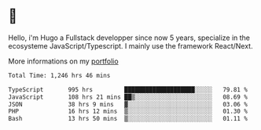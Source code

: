 # 👋 

Hello, i'm Hugo a Fullstack developper since now 5 years, specialize in the ecosysteme JavaScript/Typescript. I mainly use the framework React/Next.

More informations on my [portfolio](https://hcampos.fr)

<!--START_SECTION:waka-->

```txt
Total Time: 1,246 hrs 46 mins

TypeScript       995 hrs         ████████████████████░░░░░   79.81 %
JavaScript       108 hrs 21 mins ██▒░░░░░░░░░░░░░░░░░░░░░░   08.69 %
JSON             38 hrs 9 mins   ▓░░░░░░░░░░░░░░░░░░░░░░░░   03.06 %
PHP              16 hrs 12 mins  ▒░░░░░░░░░░░░░░░░░░░░░░░░   01.30 %
Bash             13 hrs 50 mins  ▒░░░░░░░░░░░░░░░░░░░░░░░░   01.11 %
```

<!--END_SECTION:waka-->

